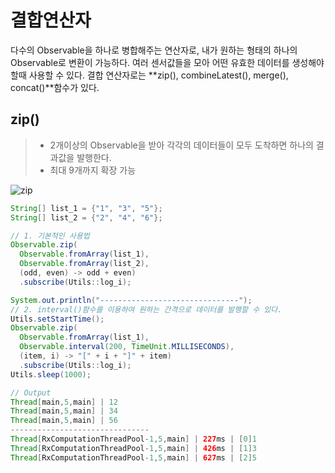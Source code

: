 # 결합연산자

다수의 Observable을 하나로 병합해주는 연산자로, 내가 원하는 형태의 하나의 Observable로 변환이 가능하다. 여러 센서값들을 모아 어떤 유효한 데이터를 생성해야 할때 사용할 수 있다. 결합 연산자로는 **zip(), combineLatest(), merge(), concat()**함수가 있다.



## zip()

> - 2개이상의 Observable을 받아 각각의 데이터들이 모두 도착하면 하나의 결과값을 발행한다.
> - 최대 9개까지 확장 가능

![zip](https://raw.github.com/wiki/ReactiveX/RxJava/images/rx-operators/zip.png)

```java
String[] list_1 = {"1", "3", "5"};
String[] list_2 = {"2", "4", "6"};

// 1. 기본적인 사용법
Observable.zip(
  Observable.fromArray(list_1),
  Observable.fromArray(list_2),
  (odd, even) -> odd + even)
  .subscribe(Utils::log_i);

System.out.println("-------------------------------");
// 2. interval()함수를 이용하여 원하는 간격으로 데이터를 발행할 수 있다.
Utils.setStartTime();
Observable.zip(
  Observable.fromArray(list_1),
  Observable.interval(200, TimeUnit.MILLISECONDS),
  (item, i) -> "[" + i + "]" + item)
  .subscribe(Utils::log_i);
Utils.sleep(1000);
```

```java
// Output
Thread[main,5,main] | 12
Thread[main,5,main] | 34
Thread[main,5,main] | 56
-------------------------------
Thread[RxComputationThreadPool-1,5,main] | 227ms | [0]1
Thread[RxComputationThreadPool-1,5,main] | 426ms | [1]3
Thread[RxComputationThreadPool-1,5,main] | 627ms | [2]5
```


